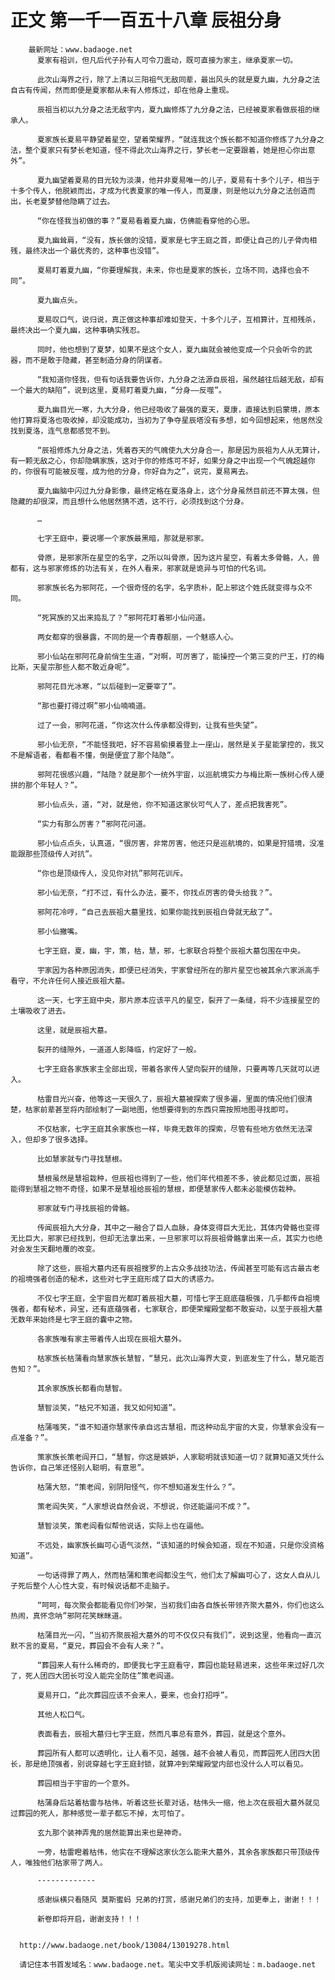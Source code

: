 # 正文 第一千一百五十八章 辰祖分身
        最新网址：www.badaoge.net
          夏家有祖训，但凡后代子孙有人可令刀震动，既可直接为家主，继承夏家一切。
      
          此次山海界之行，除了上清以三阳祖气无敌同辈，最出风头的就是夏九幽，九分身之法自古有传闻，然而即便是夏家都从未有人修炼过，却在他身上重现。
      
          辰祖当初以九分身之法无敌宇内，夏九幽修炼了九分身之法，已经被夏家看做辰祖的继承人。
      
          夏家族长夏易平静望着星空，望着荣耀界，“就连我这个族长都不知道你修炼了九分身之法，整个夏家只有梦长老知道，怪不得此次山海界之行，梦长老一定要跟着，她是担心你出意外”。
      
          夏九幽望着夏易的目光较为淡漠，他并非夏易唯一的儿子，夏易有十多个儿子，相当于十多个传人，他脱颖而出，才成为代表夏家的唯一传人，而夏康，则是他以九分身之法创造而出，长老夏梦替他隐瞒了过去。
      
          “你在怪我当初做的事？”夏易看着夏九幽，仿佛能看穿他的心思。
      
          夏九幽耸肩，“没有，族长做的没错，夏家是七字王庭之首，即便让自己的儿子骨肉相残，最终决出一个最优秀的，这种事也没错”。
      
          夏易盯着夏九幽，“你要理解我，未来，你也是夏家的族长，立场不同，选择也会不同”。
      
          夏九幽点头。
      
          夏易叹口气，说归说，真正做这种事却难如登天，十多个儿子，互相算计，互相残杀，最终决出一个夏九幽，这种事确实残忍。
      
          同时，他也想到了夏梦，如果不是这个女人，夏九幽就会被他变成一个只会听令的武器，而不是敢于隐藏，甚至制造分身的阴谋者。
      
          “我知道你怪我，但有句话我要告诉你，九分身之法源自辰祖，虽然越往后越无敌，却有一个最大的缺陷”，说到这里，夏易盯着夏九幽，“分身——反噬”。
      
          夏九幽目光一寒，九大分身，他已经吸收了最强的夏天，夏康，直接达到启蒙境，原本他打算将夏洛也吸收掉，却没能成功，当初为了争夺星辰塔没有多想，如今回想起来，他居然没找到夏洛，连气息都感觉不到。
      
          “辰祖修炼九分身之法，凭着吞天的气魄使九大分身合一，那是因为辰祖为人从无算计，有一颗无敌之心，你却隐瞒家族，这对于你的修炼可不好，如果分身之中出现一个气魄超越你的，你很有可能被反噬，成为他的分身，你好自为之”，说完，夏易离去。
      
          夏九幽脑中闪过九分身影像，最终定格在夏洛身上，这个分身虽然目前还不算太强，但隐藏的却很深，而且想什么他居然猜不透，这不行，必须找到这个分身。
      
          …
      
          七字王庭中，要说哪一个家族最黑暗，那就是邪家。
      
          骨原，是邪家所在星空的名字，之所以叫骨原，因为这片星空，有着太多骨骼，人，兽都有，这与邪家修炼的功法有关，在外人看来，邪家就是诡异与可怕的代名词。
      
          邪家族长名为邪阿花，一个很奇怪的名字，名字质朴，配上邪这个姓氏就变得与众不同。
      
          “死冥族的又出来捣乱了？”邪阿花盯着邪小仙问道。
      
          两女都穿的很暴露，不同的是一个青春靓丽，一个魅惑人心。
      
          邪小仙站在邪阿花身前俏生生道，“对啊，可厉害了，能操控一个第三变的尸王，打的梅比斯，天星宗那些人都不敢近身呢”。
      
          邪阿花目光冰寒，“以后碰到一定要宰了”。
      
          “那也要打得过啊”邪小仙喃喃道。
      
          过了一会，邪阿花道，“你这次什么传承都没得到，让我有些失望”。
      
          邪小仙无奈，“不能怪我吧，好不容易偷摸着登上一座山，居然是关于星能掌控的，我又不是解语者，看都看不懂，倒是便宜了那个陆隐”。
      
          邪阿花很感兴趣，“陆隐？就是那个一统外宇宙，以巡航境实力与梅比斯一族树心传人硬拼的那个年轻人？”。
      
          邪小仙点头，道，“对，就是他，你不知道这家伙可气人了，差点把我害死”。
      
          “实力有那么厉害？”邪阿花问道。
      
          邪小仙点点头，认真道，“很厉害，非常厉害，他还只是巡航境的，如果是狩猎境，没准能跟那些顶级传人对抗”。
      
          “你也是顶级传人，没见你对抗”邪阿花训斥。
      
          邪小仙无奈，“打不过，有什么办法，要不，你找点厉害的骨头给我？”。
      
          邪阿花冷哼，“自己去辰祖大墓里找，如果你能找到辰祖白骨就无敌了”。
      
          邪小仙撇嘴。
      
          七字王庭，夏，幽，宇，策，枯，慧，邪，七家联合将整个辰祖大墓包围在中央。
      
          宇家因为各种原因消失，即便已经消失，宇家曾经所在的那片星空也被其余六家派高手看守，不允许任何人接近辰祖大墓。
      
          这一天，七字王庭中央，那片原本应该平凡的星空，裂开了一条缝，将不少连接星空的土壤吸收了进去。
      
          这里，就是辰祖大墓。
      
          裂开的缝隙外，一道道人影降临，约定好了一般。
      
          七字王庭各家族家主全部出现，带着各家传人望向裂开的缝隙，只要再等几天就可以进入。
      
          枯雷目光兴奋，他等这一天很久了，辰祖大墓被探索了很多遍，里面的情况他们很清楚，枯家前辈甚至将内部绘制了一副地图，他想要得到的东西只需按照地图寻找即可。
      
          不仅枯家，七字王庭其余家族也一样，毕竟无数年的探索，尽管有些地方依然无法深入，但却多了很多选择。
      
          比如慧家就专门寻找慧根。
      
          慧根虽然是慧祖栽种，但辰祖也得到了一些，他们年代相差不多，彼此都见过面，辰祖能得到慧祖之物不奇怪，如果不是慧祖给辰祖的慧根，即便慧家传人都未必能模仿栽种。
      
          邪家就专门寻找辰祖的骨骼。
      
          传闻辰祖九大分身，其中之一融合了巨人血脉，身体变得巨大无比，其体内骨骼也变得无比巨大，邪家已经找到，但却无法拿出来，一旦邪家可以将辰祖骨骼拿出来一点，其实力也绝对会发生天翻地覆的改变。
      
          除了这些，辰祖大墓内还有辰祖搜罗的上古众多战技功法，传闻甚至可能有远古最古老的祖境强者创造的秘术，这些对七字王庭形成了巨大的诱惑力。
      
          不仅七字王庭，全宇宙目光都盯着辰祖大墓，可惜七字王庭底蕴极强，几乎都传自祖境强者，都有秘术，异宝，还有底蕴强者，七家联合，即便荣耀殿堂都不敢妄动，以至于辰祖大墓无数年来始终是七字王庭的囊中之物。
      
          各家族唯有家主带着传人出现在辰祖大墓外。
      
          枯家族长枯蒲看向慧家族长慧智，“慧兄，此次山海界大变，到底发生了什么，慧兄能否告知？”。
      
          其余家族族长都看向慧智。
      
          慧智淡笑，“枯兄不知道，我又如何知道”。
      
          枯蒲嗤笑，“谁不知道你慧家传承自远古慧祖，而这种动乱宇宙的大变，你慧家会没有一点准备？”。
      
          策家族长策老阎开口，“慧智，你这是嫉妒，人家聪明就该知道一切？就算知道又凭什么告诉你，自己笨还怪别人聪明，有意思”。
      
          枯蒲大怒，“策老阎，别阴阳怪气，你不想知道发生什么？”。
      
          策老阎失笑，“人家想说自然会说，不想说，你还能逼问不成？”。
      
          慧智淡笑，策老阎看似帮他说话，实际上也在逼他。
      
          不远处，幽家族长幽可心语气淡然，“该知道的时候会知道，现在不知道，只是你没资格知道”。
      
          一句话得罪了两人，然而枯蒲和策老阎都没生气，他们太了解幽可心了，这女人自从儿子死后整个人心性大变，有时候说话都不走脑子。
      
          “呵呵，每次聚会都能看见你们吵架，当初我们由各自族长带领齐聚大墓外，你们也这么热闹，真怀念呐”邪阿花笑眯眯道。
      
          枯蒲目光一闪，“当初齐聚辰祖大墓外的可不仅仅只有我们”，说到这里，他看向一直沉默不言的夏易，“夏兄，葬园会不会有人来？”。
      
          “葬园来人有什么稀奇的，即便我七字王庭看守，葬园也能轻易进来，这些年来过好几次了，死人团四大团长可没人能完全防住”策老阎道。
      
          夏易开口，“此次葬园应该不会来人，要来，也会打招呼”。
      
          其他人松口气。
      
          表面看去，辰祖大墓归七字王庭，然而凡事总有意外，葬园，就是这个意外。
      
          葬园所有人都可以透明化，让人看不见，越强，越不会被人看见，而葬园死人团四大团长，那是绝顶强者，别说穿越七字王庭封锁，就算冲到荣耀殿堂内部也没什么人可以看见。
      
          葬园相当于宇宙的一个意外。
      
          枯蒲身后站着枯雷与枯伟，听着这些长辈对话，枯伟头一缩，他上次在辰祖大墓外就见过葬园的死人，那种感觉一辈子都忘不掉，太可怕了。
      
          玄九那个装神弄鬼的居然能算出来也是神奇。
      
          一旁，枯雷瞪着枯伟，他实在不理解这家伙怎么能来大墓外，其余各家族都只带顶级传人，唯独他们枯家带了两人。
      
          -------------
      
          感谢纵横只看随风 莫斯蜜蚂 兄弟的打赏，感谢兄弟们的支持，加更奉上，谢谢！！！
      
          新卷即将开启，谢谢支持！！！
      
      
      http://www.badaoge.net/book/13084/13019278.html
      
      请记住本书首发域名：www.badaoge.net。笔尖中文手机版阅读网址：m.badaoge.net